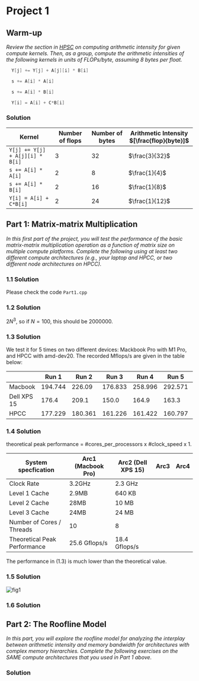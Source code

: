 # Project 1

## Warm-up

*Review the section in [HPSC](../assets/EijkhoutIntroToHPC2020.pdf) on computing arithmetic intensity for given compute kernels. 
Then, as a group, compute the arithmetic intensities of the following kernels in units of FLOPs/byte, assuming 8 bytes per float.*

```C
  Y[j] += Y[j] + A[j][i] * B[i]
```

```C
  s += A[i] * A[i]
```

```C
  s += A[i] * B[i]
```

```C
  Y[i] = A[i] + C*B[i]
```

### Solution

| Kernel      | Number of flops | Number of bytes | Arithmetic Intensity $[\frac{flop}{byte}]$|
| ----------- | ----------- | ----------- | ----------- |
| `Y[j] += Y[j] + A[j][i] * B[i]`      |    3    |    32    |    $\frac{3}{32}$    |
| `s += A[i] * A[i]`   |    2    |    8    |    $\frac{1}{4}$    |
| `s += A[i] * B[i]`   |    2    |    16    |    $\frac{1}{8}$    |
| `Y[i] = A[i] + C*B[i]`   |    2    |    24    |    $\frac{1}{12}$    |

## Part 1: Matrix-matrix Multiplication

*In this first part of the project, you will test the performance of the basic matrix-matrix multiplication operation as a function of matrix size on multiple compute platforms. Complete the following using at least two different compute architectures (e.g., your laptop and HPCC, or two different node architectures on HPCC).*

### 1.1 Solution 

Please check the code `Part1.cpp`

### 1.2 Solution 

$2N^{3}$, so if $N=100$, this should be $2000000$. 

### 1.3 Solution 

 We test it for 5 times on two different devices: Mackbook Pro with M1 Pro, and HPCC with amd-dev20. The recorded Mflops/s are given in the table below:

|             | Run 1   | Run 2   | Run 3   | Run 4   | Run 5   | Avg.     |
|-------------|---------|---------|---------|---------|---------|----------|
| Macbook     | 194.744 | 226.09  | 176.833 | 258.996 | 292.571 | 229.8468 |
| Dell XPS 15 | 176.4   | 209.1   | 150.0   | 164.9   | 163.3   | 172.74   |
| HPCC        | 177.229 | 180.361 | 161.226 | 161.422 | 160.797 | 168.207  |

### 1.4 Solution

theoretical peak performance = #cores_per_processors x #clock_speed x 1. 

| System specfication          | Arc1 (Macbook Pro) | Arc2 (Dell XPS 15) | Arc3 | Arc4 |
| ---------------------------- | ------------------ | ------------------ | ---- | ---- |
| Clock Rate                   | 3.2GHz             | 2.3 GHz            |      |      |
| Level 1 Cache                | 2.9MB              | 640 KB             |      |      |
| Level 2 Cache                | 28MB               | 10 MB              |      |      |
| Level 3 Cache                | 24MB               | 24 MB              |      |      |
| Number of Cores / Threads    | 10                 | 8                  |      |      |
| Theoretical Peak Performance | 25.6 Gflops/s      | 18.4 Gflops/s      |      |      |

The performance in (1.3) is much lower than the theoretical value. 

### 1.5 Solution 

![fig1](./image.png)


### 1.6 Solution

## Part 2: The Roofline Model 

*In this part, you will explore the roofline model for analyzing the interplay between arithmetic intensity and memory bandwidth for architectures with complex memory hierarchies. Complete the following exercises on the _SAME_ compute architectures that you used in Part 1 above.*

### Solution

